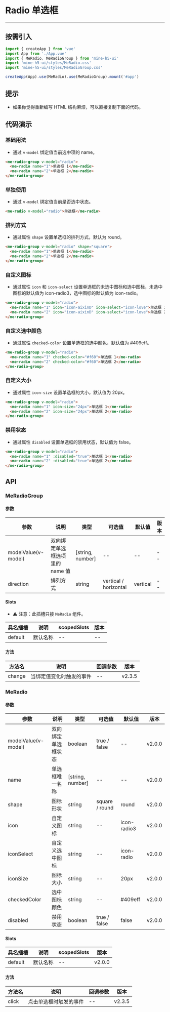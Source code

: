 # Radio 单选框

---

## 按需引入

```ts
import { createApp } from 'vue'
import App from './App.vue'
import { MeRadio, MeRadioGroup } from 'mine-h5-ui'
import 'mine-h5-ui/styles/MeRadio.css'
import 'mine-h5-ui/styles/MeRadioGroup.css'

createApp(App).use(MeRadio).use(MeRadioGroup).mount('#app')
```

## 提示

- 如果你觉得重新编写 HTML 结构麻烦，可以直接复制下面的代码。

## 代码演示

### 基础用法

- 通过 `v-model` 绑定值当前选中项的 name。

```html
<me-radio-group v-model="radio">
  <me-radio name="1">单选框 1</me-radio>
  <me-radio name="2">单选框 2</me-radio>
</me-radio-group>
```

### 单独使用

- 通过 `v-model` 绑定值当前是否选中状态。

```html
<me-radio v-model="radio">单选框</me-radio>
```

### 排列方式

- 通过属性 `shape` 设置单选框的排列方式，默认为 round。

```html
<me-radio-group v-model="radio" shape="square">
  <me-radio name="1">单选框 1</me-radio>
  <me-radio name="2">单选框 2</me-radio>
</me-radio-group>
```

### 自定义图标

- 通过属性 `icon` 和 `icon-select` 设置单选框的未选中图标和选中图标，未选中图标的默认值为 icon-radio3，选中图标的默认值为 icon-radio。

```html
<me-radio-group v-model="radio">
  <me-radio name="1" icon="icon-aixinD" icon-select="icon-love">单选框 1</me-radio>
  <me-radio name="2" icon="icon-aixinD" icon-select="icon-love">单选框 2</me-radio>
</me-radio-group>
```

### 自定义选中颜色

- 通过属性 `checked-color` 设置单选框的选中颜色，默认值为 #409eff。

```html
<me-radio-group v-model="radio">
  <me-radio name="1" checked-color="#f60">单选框 1</me-radio>
  <me-radio name="2" checked-color="#f60">单选框 2</me-radio>
</me-radio-group>
```

### 自定义大小

- 通过属性 `icon-size` 设置单选框的大小，默认值为 20px。

```html
<me-radio-group v-model="radio">
  <me-radio name="1" icon-size="24px">单选框 1</me-radio>
  <me-radio name="2" icon-size="24px">单选框 2</me-radio>
</me-radio-group>
```

### 禁用状态

- 通过属性 `disabled` 设置单选框的禁用状态，默认值为 false。

```html
<me-radio-group v-model="radio">
  <me-radio name="1" :disabled="true">单选框 1</me-radio>
  <me-radio name="2" :disabled="true">单选框 2</me-radio>
</me-radio-group>
```

## API

### MeRadioGroup

#### 参数

| 参数                | 说明                           | 类型             | 可选值                | 默认值   | 版本 |
| ------------------- | ------------------------------ | ---------------- | --------------------- | -------- | ---- |
| modelValue(v-model) | 双向绑定单选框选项里的 name 值 | [string, number] | --                    | --       | --   |
| direction           | 排列方式                       | string           | vertical / horizontal | vertical | --   |

#### Slots

- ⚠ 注意：此插槽只接 `MeRadio` 组件。

| 具名插槽 | 说明     | scopedSlots | 版本 |
| -------- | -------- | ----------- | ---- |
| default  | 默认名称 | --          | --   |

#### 方法

| 方法名 | 说明                     | 回调参数 | 版本   |
| ------ | ------------------------ | -------- | ------ |
| change | 当绑定值变化时触发的事件 | --       | v2.3.5 |

### MeRadio

#### 参数

| 参数                | 说明               | 类型             | 可选值         | 默认值      | 版本   |
| ------------------- | ------------------ | ---------------- | -------------- | ----------- | ------ |
| modelValue(v-model) | 双向绑定单选框状态 | boolean          | true / false   | --          | v2.0.0 |
| name                | 单选框唯一名称     | [string, number] | --             | --          | v2.0.0 |
| shape               | 图标形状           | string           | square / round | round       | v2.0.0 |
| icon                | 自定义图标         | string           | --             | icon-radio3 | v2.0.0 |
| iconSelect          | 自定义选中图标     | string           | --             | icon-radio  | v2.0.0 |
| iconSize            | 图标大小           | string           | --             | 20px        | v2.0.0 |
| checkedColor        | 选中图标颜色       | string           | --             | #409eff     | v2.0.0 |
| disabled            | 禁用状态           | boolean          | true / false   | false       | v2.0.0 |

#### Slots

| 具名插槽 | 说明     | scopedSlots | 版本   |
| -------- | -------- | ----------- | ------ |
| default  | 默认名称 | --          | v2.0.0 |

#### 方法

| 方法名 | 说明                   | 回调参数 | 版本   |
| ------ | ---------------------- | -------- | ------ |
| click  | 点击单选框时触发的事件 | --       | v2.3.5 |
